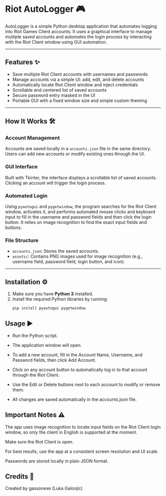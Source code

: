 # Riot AutoLogger 🎮

AutoLogger is a simple Python desktop application that automates logging into Riot Games Client accounts. It uses a graphical interface to manage multiple saved accounts and automates the login process by interacting with the Riot Client window using GUI automation.

---

## Features ✨

- Save multiple Riot Client accounts with usernames and passwords  
- Manage accounts via a simple UI: add, edit, and delete accounts  
- Automatically locate Riot Client window and inject credentials  
- Scrollable and centered list of saved accounts  
- Secure password entry masked in the UI  
- Portable GUI with a fixed window size and simple custom theming  

---

## How It Works 🛠️

### Account Management  
Accounts are saved locally in a `accounts.json` file in the same directory. Users can add new accounts or modify existing ones through the UI.

### GUI Interface  
Built with Tkinter, the interface displays a scrollable list of saved accounts. Clicking an account will trigger the login process.

### Automated Login  
Using `pyautogui` and `pygetwindow`, the program searches for the Riot Client window, activates it, and performs automated mouse clicks and keyboard input to fill in the username and password fields and then click the login button. It relies on image recognition to find the exact input fields and buttons.

### File Structure  
- `accounts.json`: Stores the saved accounts.  
- `assets/`: Contains PNG images used for image recognition (e.g., username field, password field, login button, and icon).  

---

## Installation ⚙️

1. Make sure you have **Python 3** installed.
2. Install the required Python libraries by running:
   ```bash
   pip install pyautogui pygetwindow
## Usage ▶️

- Run the Python script.
 
- The application window will open.

- To add a new account, fill in the Account Name, Username, and Password fields, then click Add Account.

- Click on any account button to automatically log in to that account through the Riot Client.

- Use the Edit or Delete buttons next to each account to modify or remove them.

- All changes are saved automatically in the accounts.json file.

## Important Notes ⚠️
The app uses image recognition to locate input fields on the Riot Client login window, so only the client in English is supported at the moment.

Make sure the Riot Client is open.

For best results, use the app at a consistent screen resolution and UI scale.

Passwords are stored locally in plain JSON format.

## Credits 🙌
Created by gassonexe (Luka Galonjic)
